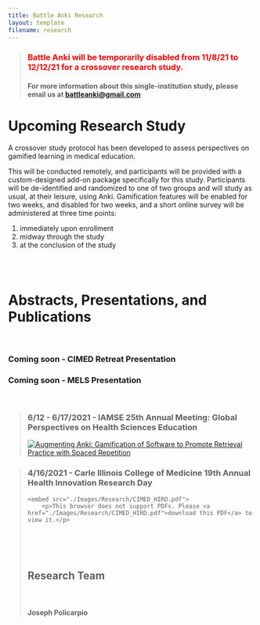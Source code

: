 ```yaml
---
title: Battle Anki Research
layout: template
filename: research
---
```


>### <span style="color:red">  Battle Anki will be temporarily disabled from 11/8/21 to 12/12/21 for a crossover research study.</span>
>#### For more information about this single-institution study, please email us at [battleanki@gmail.com](mailto:battleanki@gmail.com) 

# Upcoming Research Study

A crossover study protocol has been developed to assess perspectives on gamified learning in medical education.

This will be conducted remotely, and participants will be provided with a custom-designed add-on package specifically for this study.
Participants will be de-identified and randomized to one of two groups and will study as usual, at their leisure, using Anki.
Gamification features will be enabled for two weeks, and disabled for two weeks, and a short online survey will be administered at three time points:
1. immediately upon enrollment
2. midway through the study
3. at the conclusion of the study

<br><br>

# Abstracts, Presentations, and Publications

<br>

### Coming soon - CIMED Retreat Presentation

### Coming soon - MELS Presentation

<br>

> ### 6/12 - 6/17/2021 - IAMSE 25th Annual Meeting: Global Perspectives on Health Sciences Education
>
>[![Augmenting Anki: Gamification of Software to Promote Retrieval Practice with Spaced
Repetition](./Images/Research/Policarpio_MacInnis_Wallon_poster_IAMSE.jpg)](https://github.com/jopeo/jopeo.github.io/blob/master/Images/Research/Policarpio_MacInnis_Wallon_poster_IAMSE.jpg?raw=true)

> ### 4/16/2021 - Carle Illinois College of Medicine 19th Annual Health Innovation Research Day
>
> <object data="./Images/Research/CIMED_HIRD.pdf" width="800px" height="800px">
    <embed src="./Images/Research/CIMED_HIRD.pdf">
        <p>This browser does not support PDFs. Please <a href="./Images/Research/CIMED_HIRD.pdf">download this PDF</a> to view it.</p>
</object>

<br><br><br>

## Research Team

<br>

#### Joseph Policarpio